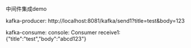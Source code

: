 中间件集成demo

kafka-producer:
http://localhost:8081/kafka/send1?title=test&body=123

kafka-consume:
console: Consumer receive1:{"title":"test","body":"abcd123"}